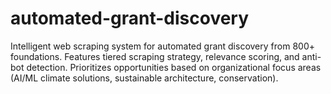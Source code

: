 # automated-grant-discovery
Intelligent web scraping system for automated grant discovery from 800+ foundations. Features tiered scraping strategy, relevance scoring, and anti-bot detection. Prioritizes opportunities based on organizational focus areas (AI/ML climate solutions, sustainable architecture, conservation).
